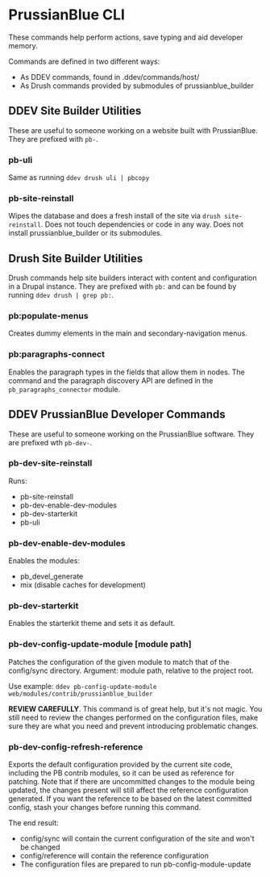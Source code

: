 # PrussianBlue CLI
These commands help perform actions, save typing and aid developer memory.

Commands are defined in two different ways:
- As DDEV commands, found in .ddev/commands/host/
- As Drush commands provided by submodules of prussianblue_builder

## DDEV Site Builder Utilities
These are useful to someone working on a website built with PrussianBlue. They are prefixed with `pb-`.

### pb-uli
Same as running `ddev drush uli | pbcopy`

### pb-site-reinstall
Wipes the database and does a fresh install of the site via `drush site-reinstall`. Does not touch dependencies or code in any way. Does not install prussianblue_builder or its submodules.

## Drush Site Builder Utilities
Drush commands help site builders interact with content and configuration in a Drupal instance. They are prefixed with `pb:` and can be found by running `ddev drush | grep pb:`.

### pb:populate-menus
Creates dummy elements in the main and secondary-navigation menus.

### pb:paragraphs-connect
Enables the paragraph types in the fields that allow them in nodes. The command and the paragraph discovery API are defined in the `pb_paragraphs_connector` module.

## DDEV PrussianBlue Developer Commands
These are useful to someone working on the PrussianBlue software. They are prefixed wth `pb-dev-`.

### pb-dev-site-reinstall
Runs:
- pb-site-reinstall
- pb-dev-enable-dev-modules
- pb-dev-starterkit
- pb-uli

### pb-dev-enable-dev-modules
Enables the modules:

- pb_devel_generate
- mix (disable caches for development)

### pb-dev-starterkit
Enables the starterkit theme and sets it as default.

### pb-dev-config-update-module [module path]
Patches the configuration of the given module to match that of the config/sync directory.
Argument: module path, relative to the project root.

Use example: `ddev pb-config-update-module web/modules/contrib/prussianblue_builder`

**REVIEW CAREFULLY**. This command is of great help, but it's not magic. You still need to review the changes performed on the configuration files, make sure they are what you need and prevent introducing problematic changes.

### pb-dev-config-refresh-reference
Exports the default configuration provided by the current site code, including the PB contrib modules, so it can be used as reference for patching. Note that if there are uncommitted changes to the module being updated, the changes present will still affect the reference configuration generated. If you want the reference to be based on the latest committed config, stash your changes before running this command.

The end result:

- config/sync will contain the current configuration of the site and won't be changed
- config/reference will contain the reference configuration
- The configuration files are prepared to run pb-config-module-update

